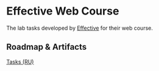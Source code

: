 # Effective Web Course

The lab tasks developed by [Effective](https://effective.band) for their web course.

## Roadmap & Artifacts

[Tasks (RU)](https://effectiveband.notion.site/e8f45ad5e3ee4586bbed8bf52a616599)
